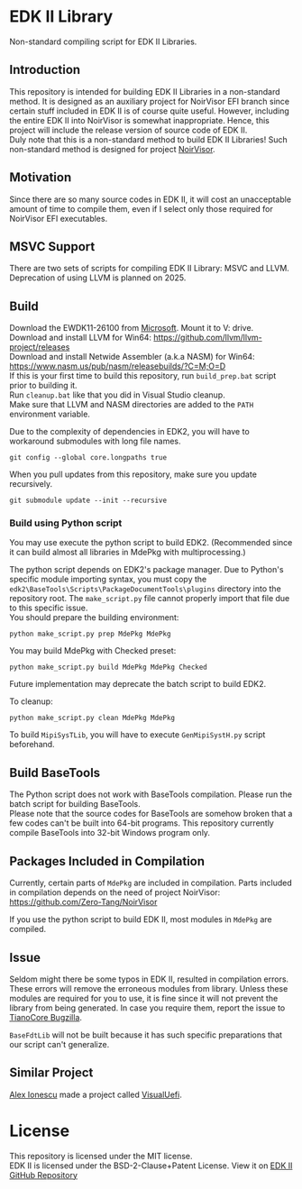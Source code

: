 # EDK II Library
Non-standard compiling script for EDK II Libraries.

## Introduction
This repository is intended for building EDK II Libraries in a non-standard method. It is designed as an auxiliary project for NoirVisor EFI branch since certain stuff included in EDK II is of course quite useful. However, including the entire EDK II into NoirVisor is somewhat inappropriate. Hence, this project will include the release version of source code of EDK II. \
Duly note that this is a non-standard method to build EDK II Libraries! Such non-standard method is designed for project [NoirVisor](https://github.com/Zero-Tang/NoirVisor).

## Motivation
Since there are so many source codes in EDK II, it will cost an unacceptable amount of time to compile them, even if I select only those required for NoirVisor EFI executables.

## MSVC Support
There are two sets of scripts for compiling EDK II Library: MSVC and LLVM. \
Deprecation of using LLVM is planned on 2025.

## Build
Download the EWDK11-26100 from [Microsoft](https://docs.microsoft.com/en-us/legal/windows/hardware/enterprise-wdk-license-2022). Mount it to V: drive. \
Download and install LLVM for Win64: https://github.com/llvm/llvm-project/releases \
Download and install Netwide Assembler (a.k.a NASM) for Win64: https://www.nasm.us/pub/nasm/releasebuilds/?C=M;O=D \
If this is your first time to build this repository, run `build_prep.bat` script prior to building it. \
Run `cleanup.bat` like that you did in Visual Studio cleanup. \
Make sure that LLVM and NASM directories are added to the `PATH` environment variable.

Due to the complexity of dependencies in EDK2, you will have to workaround submodules with long file names.
```
git config --global core.longpaths true
```
When you pull updates from this repository, make sure you update recursively.
```
git submodule update --init --recursive
```

### Build using Python script
You may use execute the python script to build EDK2. (Recommended since it can build almost all libraries in MdePkg with multiprocessing.)

The python script depends on EDK2's package manager. Due to Python's specific module importing syntax, you must copy the `edk2\BaseTools\Scripts\PackageDocumentTools\plugins` directory into the repository root. The `make_script.py` file cannot properly import that file due to this specific issue. \
You should prepare the building environment:
```
python make_script.py prep MdePkg MdePkg
```
You may build MdePkg with Checked preset:
```
python make_script.py build MdePkg MdePkg Checked
```
Future implementation may deprecate the batch script to build EDK2.

To cleanup:
```
python make_script.py clean MdePkg MdePkg
```

To build `MipiSysTLib`, you will have to execute `GenMipiSystH.py` script beforehand.

## Build BaseTools
The Python script does not work with BaseTools compilation. Please run the batch script for building BaseTools. \
Please note that the source codes for BaseTools are somehow broken that a few codes can't be built into 64-bit programs. This repository currently compile BaseTools into 32-bit Windows program only.

## Packages Included in Compilation
Currently, certain parts of `MdePkg` are included in compilation. Parts included in compilation depends on the need of project NoirVisor: https://github.com/Zero-Tang/NoirVisor

If you use the python script to build EDK II, most modules in `MdePkg` are compiled.

## Issue
Seldom might there be some typos in EDK II, resulted in compilation errors. These errors will remove the erroneous modules from library. Unless these modules are required for you to use, it is fine since it will not prevent the library from being generated. In case you require them, report the issue to [TianoCore Bugzilla](https://bugzilla.tianocore.org/).

`BaseFdtLib` will not be built because it has such specific preparations that our script can't generalize.

## Similar Project
[Alex Ionescu](https://github.com/ionescu007) made a project called [VisualUefi](https://github.com/ionescu007/VisualUefi).

# License
This repository is licensed under the MIT license. \
EDK II is licensed under the BSD-2-Clause+Patent License. View it on [EDK II GitHub Repository](https://github.com/tianocore/edk2/blob/master/License.txt)